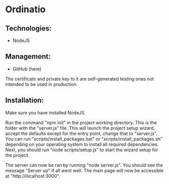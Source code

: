 # Ordinatio

## Technologies:
- NodeJS

## Management:
- GitHub (here)

The certificate and private key to it are self-generated testing ones not intended to be used in production.

## Installation:
Make sure you have installed NodeJS.

Run the command "npm init" in the project working directory. This is the folder with the "server.js" file.
This will launch the project setup wizard, accept the defaults except for the entry point, change that to "server.js".
You can run "scripts/install_packages.bat" or "scripts/install_packages.sh" depending on your operating system to install all required dependencies.
Next, you should run "node scripts/setup.js" to start the wizard setup for the project.

The server can now be ran by running "node server.js".
You should see the message "Server up" if all went well.
The main page will now be accessible at "http://localhost:3000".
